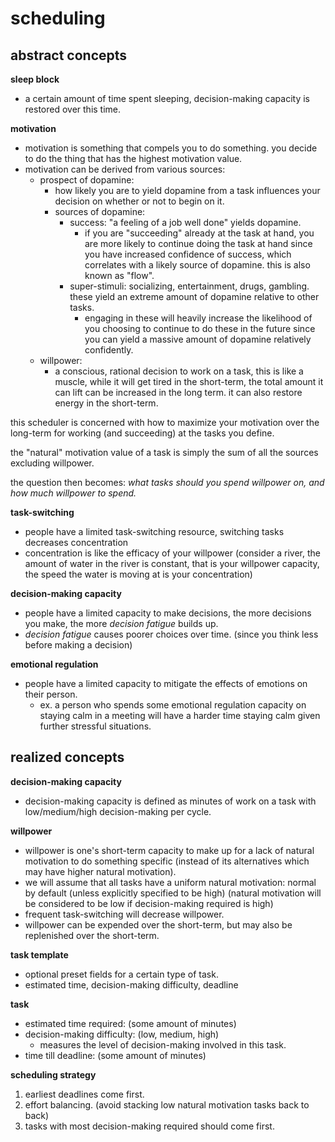# scheduling

## abstract concepts 

**sleep block**

- a certain amount of time spent sleeping, decision-making capacity is restored over this time.

**motivation**

- motivation is something that compels you to do something. you decide to do the thing that has the highest motivation value.
- motivation can be derived from various sources:
   - prospect of dopamine:
      - how likely you are to yield dopamine from a task influences your decision on whether or not to begin on it.
      - sources of dopamine:
         - success: "a feeling of a job well done" yields dopamine.
            - if you are "succeeding" already at the task at hand, you are more likely to continue doing the task at hand since you have increased confidence of success, which correlates with a likely source of dopamine. this is also known as "flow".
         - super-stimuli: socializing, entertainment, drugs, gambling. these yield an extreme amount of dopamine relative to other tasks.
            - engaging in these will heavily increase the likelihood of you choosing to continue to do these in the future since you can yield a massive amount of dopamine relatively confidently.
   - willpower:
      - a conscious, rational decision to work on a task, this is like a muscle, while it will get tired in the short-term, the total amount it can lift can be increased in the long term. it can also restore energy in the short-term.

this scheduler is concerned with how to maximize your motivation over the long-term for working (and succeeding) at the tasks you define.

the "natural" motivation value of a task is simply the sum of all the sources excluding willpower.

the question then becomes: *what tasks should you spend willpower on, and how much willpower to spend.*

**task-switching**

- people have a limited task-switching resource, switching tasks decreases concentration
- concentration is like the efficacy of your willpower (consider a river, the amount of water in the river is constant, that is your willpower capacity, the speed the water is moving at is your concentration)

**decision-making capacity**

- people have a limited capacity to make decisions, the more decisions you make, the more *decision fatigue* builds up.
- *decision fatigue* causes poorer choices over time. (since you think less before making a decision)

**emotional regulation**

- people have a limited capacity to mitigate the effects of emotions on their person.
   - ex. a person who spends some emotional regulation capacity on staying calm in a meeting will have a harder time staying calm given further stressful situations.

## realized concepts

**decision-making capacity**

- decision-making capacity is defined as minutes of work on a task with low/medium/high decision-making per cycle.

**willpower**

- willpower is one's short-term capacity to make up for a lack of natural motivation to do something specific (instead of its alternatives which may have higher natural motivation).
- we will assume that all tasks have a uniform natural motivation: normal by default (unless explicitly specified to be high) (natural motivation will be considered to be low if decision-making required is high)
- frequent task-switching will decrease willpower.
- willpower can be expended over the short-term, but may also be replenished over the short-term.

**task template**

- optional preset fields for a certain type of task.
- estimated time, decision-making difficulty, deadline

**task**

- estimated time required: (some amount of minutes)
- decision-making difficulty: (low, medium, high)
   - measures the level of decision-making involved in this task.
- time till deadline: (some amount of minutes)

**scheduling strategy**

1. earliest deadlines come first.
2. effort balancing. (avoid stacking low natural motivation tasks back to back)
3. tasks with most decision-making required should come first.


